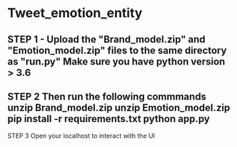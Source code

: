 # Tweet_emotion_entity
STEP 1 -
Upload the "Brand_model.zip" and "Emotion_model.zip" files to the same directory as "run.py"
Make sure you have python version > 3.6
-----------------------------
STEP 2
Then run the following commmands
unzip Brand_model.zip
unzip Emotion_model.zip
pip install -r requirements.txt
python app.py
--------------------------
STEP 3
Open your localhost to interact with the UI